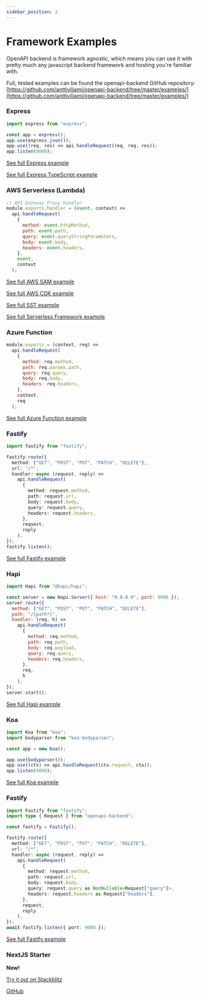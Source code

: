 ```yaml
---
sidebar_position: 2
---
```


# Framework Examples

OpenAPI backend is framework agnostic, which means you can use it with pretty much any javascript backend framework and hosting you're familiar with.

Full, tested examples can be found the openapi-backend GitHub repository: [https://github.com/anttiviljami/openapi-backend/tree/master/examples/](https://github.com/anttiviljami/openapi-backend/tree/master/examples/)

### Express

```javascript
import express from "express";

const app = express();
app.use(express.json());
app.use((req, res) => api.handleRequest(req, req, res));
app.listen(9000);
```

[See full Express example](https://github.com/anttiviljami/openapi-backend/tree/master/examples/express)

[See full Express TypeScript example](https://github.com/anttiviljami/openapi-backend/tree/master/examples/express-typescript)

### AWS Serverless (Lambda)

```javascript
// API Gateway Proxy handler
module.exports.handler = (event, context) =>
  api.handleRequest(
    {
      method: event.httpMethod,
      path: event.path,
      query: event.queryStringParameters,
      body: event.body,
      headers: event.headers,
    },
    event,
    context
  );
```

[See full AWS SAM example](https://github.com/anttiviljami/openapi-backend/tree/master/examples/aws-sam)

[See full AWS CDK example](https://github.com/anttiviljami/openapi-backend/tree/master/examples/aws-cdk)

[See full SST example](https://github.com/anttiviljami/openapi-backend/tree/master/examples/aws-sst)

[See full Serverless Framework example](https://github.com/anttiviljami/openapi-backend/tree/master/examples/serverless-framework)

### Azure Function

```javascript
module.exports = (context, req) =>
  api.handleRequest(
    {
      method: req.method,
      path: req.params.path,
      query: req.query,
      body: req.body,
      headers: req.headers,
    },
    context,
    req
  );
```

[See full Azure Function example](https://github.com/anttiviljami/openapi-backend/tree/master/examples/azure-function)

### Fastify

```ts
import fastify from "fastify";

fastify.route({
  method: ["GET", "POST", "PUT", "PATCH", "DELETE"],
  url: "/*",
  handler: async (request, reply) =>
    api.handleRequest(
      {
        method: request.method,
        path: request.url,
        body: request.body,
        query: request.query,
        headers: request.headers,
      },
      request,
      reply
    ),
});
fastify.listen();
```

[See full Fastify example](https://github.com/anttiviljami/openapi-backend/tree/master/examples/fastify)

### Hapi

```javascript
import Hapi from "@hapi/hapi";

const server = new Hapi.Server({ host: "0.0.0.0", port: 9000 });
server.route({
  method: ["GET", "POST", "PUT", "PATCH", "DELETE"],
  path: "/{path*}",
  handler: (req, h) =>
    api.handleRequest(
      {
        method: req.method,
        path: req.path,
        body: req.payload,
        query: req.query,
        headers: req.headers,
      },
      req,
      h
    ),
});
server.start();
```

[See full Hapi example](https://github.com/anttiviljami/openapi-backend/tree/master/examples/hapi-typescript)

### Koa

```javascript
import Koa from "koa";
import bodyparser from "koa-bodyparser";

const app = new Koa();

app.use(bodyparser());
app.use((ctx) => api.handleRequest(ctx.request, ctx));
app.listen(9000);
```

[See full Koa example](https://github.com/anttiviljami/openapi-backend/tree/master/examples/koa)

### Fastify

```typescript
import Fastify from "fastify";
import type { Request } from "openapi-backend";

const fastify = Fastify();

fastify.route({
  method: ["GET", "POST", "PUT", "PATCH", "DELETE"],
  url: "/*",
  handler: async (request, reply) =>
    api.handleRequest(
      {
        method: request.method,
        path: request.url,
        body: request.body,
        query: request.query as NonNullable<Request["query"]>,
        headers: request.headers as Request["headers"],
      },
      request,
      reply
    ),
});
await fastify.listen({ port: 9000 });
```

[See full Fastify example](https://github.com/anttiviljami/openapi-backend/tree/master/examples/fastify)

### NextJS Starter

**New!**

[Try it out on Stackblitz](https://stackblitz.com/fork/openapi-stack-nextjs-starter?file=public%2Fopenapi.yml&file=app%2Fpage.tsx&file=pages%2Fapi%2F%5Bopenapi%5D.ts)

[GitHub](https://github.com/anttiviljami/openapi-stack-nextjs-starter)
